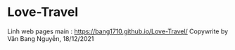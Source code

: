 # Love-Travel
Linh web pages main : https://bang1710.github.io/Love-Travel/
Copywrite by Văn Bang Nguyễn, 18/12/2021

